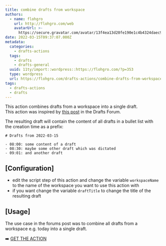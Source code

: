 ```yaml
---
title: combine drafts from workspace
authors:
  - name: flohgro
    url: http://flohgro.com/web
    avatarUrl: >-
      https://secure.gravatar.com/avatar/13f4ea13d20fe190e1c4b4324daec918?s=96&d=mm&r=g
date: 2022-03-15T09:37:07.000Z
metadata:
  categories:
    - drafts-actions
  tags:
    - drafts
    - drafts-general
  uuid: 11ty/import::wordpress::https://flohgro.com/?p=353
  type: wordpress
  url: https://flohgro.com/drafts-actions/combine-drafts-from-workspace/
tags:
  - drafts-actions
  - drafts
---
```

This action combines drafts from a workspace into a single draft.  
This action was inspired by [this post](https://forums.getdrafts.com/t/prepend-timestamp-to-multiple-drafts-and-merge/12298) in the Drafts Forum.

The resulting draft will contain the content of all drafts in a bullet list with the creation time as a prefix:

```
# Drafts from 2022-03-15

- 08:00: some content of a draft
- 08:30: maybe some other draft which was dictated
- 09:01: and another draft
```

## \[Configuration\]

- edit the script step of this action and change the variable `workspaceName` to the name of the workspace you want to use this action with
- if you want change the variable `draftTitle` to change the title of the resulting draft

## \[Usage\]

The use case in the forums post was to combine all drafts from a workspace e.g. today into a single draft.

➡️ [GET THE ACTION](https://directory.getdrafts.com/a/1x4)